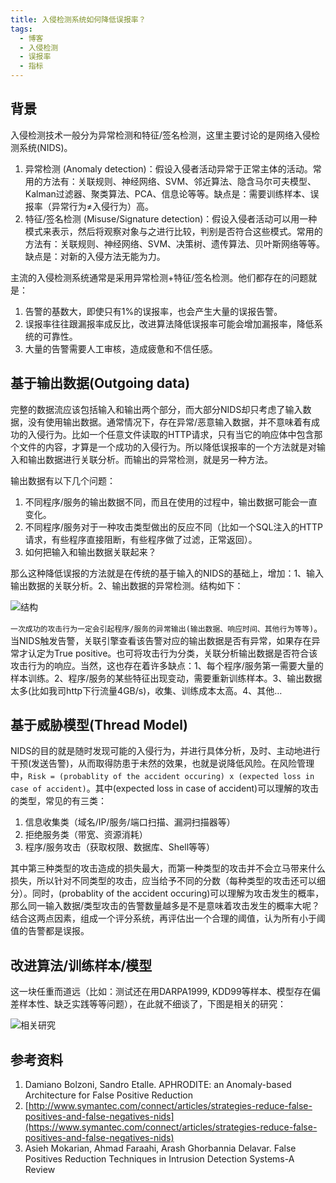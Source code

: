 ```yaml
---
title: 入侵检测系统如何降低误报率？
tags:
  - 博客
  - 入侵检测
  - 误报率
  - 指标
---
```


## 背景

入侵检测技术一般分为异常检测和特征/签名检测，这里主要讨论的是网络入侵检测系统(NIDS)。

1. 异常检测 (Anomaly detection)：假设入侵者活动异常于正常主体的活动。常用的方法有：关联规则、神经网络、SVM、邻近算法、隐含马尔可夫模型、Kalman过滤器、聚类算法、PCA、信息论等等。缺点是：需要训练样本、误报率（异常行为≠入侵行为）高。
2. 特征/签名检测 (Misuse/Signature detection)：假设入侵者活动可以用一种模式来表示，然后将观察对象与之进行比较，判别是否符合这些模式。常用的方法有：关联规则、神经网络、SVM、决策树、遗传算法、贝叶斯网络等等。缺点是：对新的入侵方法无能为力。

主流的入侵检测系统通常是采用异常检测+特征/签名检测。他们都存在的问题就是：

1. 告警的基数大，即使只有1%的误报率，也会产生大量的误报告警。
2. 误报率往往跟漏报率成反比，改进算法降低误报率可能会增加漏报率，降低系统的可靠性。
3. 大量的告警需要人工审核，造成疲惫和不信任感。

## 基于输出数据(Outgoing data)

完整的数据流应该包括输入和输出两个部分，而大部分NIDS却只考虑了输入数据，没有使用输出数据。通常情况下，存在异常/恶意输入数据，并不意味着有成功的入侵行为。比如一个任意文件读取的HTTP请求，只有当它的响应体中包含那个文件的内容，才算是一个成功的入侵行为。所以降低误报率的一个方法就是对输入和输出数据进行关联分析。而输出的异常检测，就是另一种方法。

输出数据有以下几个问题：

1. 不同程序/服务的输出数据不同，而且在使用的过程中，输出数据可能会一直变化。
2. 不同程序/服务对于一种攻击类型做出的反应不同（比如一个SQL注入的HTTP请求，有些程序直接阻断，有些程序做了过滤，正常返回）。
3. 如何把输入和输出数据关联起来？

那么这种降低误报的方法就是在传统的基于输入的NIDS的基础上，增加：1、输入输出数据的关联分析。2、输出数据的异常检测。结构如下：

![结构](https://cdn.jsdelivr.net/gh/MarsAuthority/sec_pic@master/uPic/2023-02/HAObFW.jpg)

`一次成功的攻击行为一定会引起程序/服务的异常输出(输出数据、响应时间、其他行为等等)`。当NIDS触发告警，关联引擎查看该告警对应的输出数据是否有异常，如果存在异常才认定为True positive。也可将攻击行为分类，关联分析输出数据是否符合该攻击行为的响应。当然，这也存在着许多缺点：1、每个程序/服务第一需要大量的样本训练。2、程序/服务的某些特征出现变动，需要重新训练样本。3、输出数据太多(比如我司http下行流量4GB/s)，收集、训练成本太高。4、其他…

## 基于威胁模型(Thread Model)

NIDS的目的就是随时发现可能的入侵行为，并进行具体分析，及时、主动地进行干预(发送告警)，从而取得防患于未然的效果，也就是说降低风险。在风险管理中，`Risk = (probablity of the accident occuring) x (expected loss in case of accident)`。其中(expected loss in case of accident)可以理解的攻击的类型，常见的有三类：

1. 信息收集类（域名/IP/服务/端口扫描、漏洞扫描器等）
2. 拒绝服务类（带宽、资源消耗）
3. 程序/服务攻击（获取权限、数据库、Shell等等）

其中第三种类型的攻击造成的损失最大，而第一种类型的攻击并不会立马带来什么损失，所以针对不同类型的攻击，应当给予不同的分数（每种类型的攻击还可以细分）。同时，(probablity of the accident occuring)可以理解为攻击发生的概率，那么同一输入数据/类型攻击的告警数量越多是不是意味着攻击发生的概率大呢？结合这两点因素，组成一个评分系统，再评估出一个合理的阈值，认为所有小于阈值的告警都是误报。

## 改进算法/训练样本/模型

这一块任重而道远（比如：测试还在用DARPA1999, KDD99等样本、模型存在偏差样本性、缺乏实践等等问题），在此就不细谈了，下图是相关的研究：

![相关研究](https://cdn.jsdelivr.net/gh/MarsAuthority/sec_pic@master/uPic/2023-02/en0vmf.jpg)

## 参考资料

1. Damiano Bolzoni, Sandro Etalle. APHRODITE: an Anomaly-based Architecture for False Positive Reduction
2. [http://www.symantec.com/connect/articles/strategies-reduce-false-positives-and-false-negatives-nids](https://www.symantec.com/connect/articles/strategies-reduce-false-positives-and-false-negatives-nids)
3. Asieh Mokarian, Ahmad Faraahi, Arash Ghorbannia Delavar. False Positives Reduction Techniques in Intrusion Detection Systems-A Review
